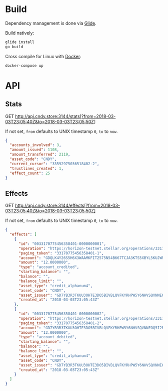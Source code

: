 # Build

Dependency management is done via [Glide](https://glide.sh).

Build natively:

```bash
glide install
go build
```

Cross compile for Linux with [Docker](https://docker.com/):

```bash
docker-compose up
```


# API

## Stats

GET http://api.cndy.store:3144/stats[?from=2018-03-03T23:05:40Z&to=2018-03-03T23:05:50Z]

If not set, `from` defaults to UNIX timestamp `0`, `to` to `now`.

```json
{
  "accounts_involved": 3,
  "amount_issued": 1108,
  "amount_transferred": 2119,
  "asset_code": "CNDY",
  "current_cursor": "33592975036518402-2",
  "trustlines_created": 1,
  "effect_count": 25
}
```

## Effects

GET http://api.cndy.store:3144/effects[?from=2018-03-03T23:05:40Z&to=2018-03-03T23:05:50Z]

If not set, `from` defaults to UNIX timestamp `0`, `to` to `now`.

```json
{
  "effects": [
    {
      "id": "0033170775456358401-0000000001",
      "operation": "https://horizon-testnet.stellar.org/operations/33170775456358401",
      "paging_token": "33170775456358401-1",
      "account": "GDQLK4Y26S5H6X3WAAMKFIT2575N54B667TCJA3KTS5XBYL5KUJWMFRM",
      "amount": "12.0000000",
      "type": "account_credited",
      "starting_balance": "",
      "balance": "",
      "balance_limit": "",
      "asset_type": "credit_alphanum4",
      "asset_code": "CNDY",
      "asset_issuer": "GD7YB3R3TKUU3OHTE3DO5BIVBLQVFKYRHPW5Y6NHVSQVNNEOQ5I2RKLU",
      "created_at": "2018-03-03T23:05:43Z"
    },
    {
      "id": "0033170775456358401-0000000002",
      "operation": "https://horizon-testnet.stellar.org/operations/33170775456358401",
      "paging_token": "33170775456358401-2",
      "account": "GD7YB3R3TKUU3OHTE3DO5BIVBLQVFKYRHPW5Y6NHVSQVNNEOQ5I2RKLU",
      "amount": "12.0000000",
      "type": "account_debited",
      "starting_balance": "",
      "balance": "",
      "balance_limit": "",
      "asset_type": "credit_alphanum4",
      "asset_code": "CNDY",
      "asset_issuer": "GD7YB3R3TKUU3OHTE3DO5BIVBLQVFKYRHPW5Y6NHVSQVNNEOQ5I2RKLU",
      "created_at": "2018-03-03T23:05:43Z"
    }
  ]
}
```
